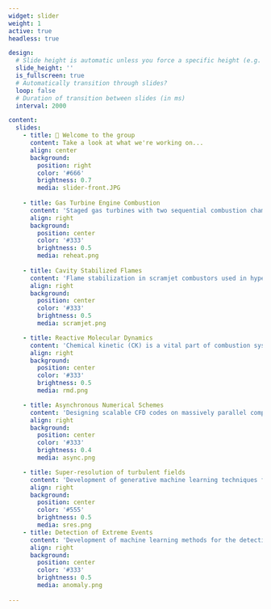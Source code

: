 ```yaml
---
widget: slider
weight: 1
active: true
headless: true

design:
  # Slide height is automatic unless you force a specific height (e.g. '400px')
  slide_height: ''
  is_fullscreen: true
  # Automatically transition through slides?
  loop: false
  # Duration of transition between slides (in ms)
  interval: 2000

content:
  slides:
    - title: 👋 Welcome to the group
      content: Take a look at what we're working on...
      align: center
      background:
        position: right
        color: '#666'
        brightness: 0.7
        media: slider-front.JPG
    
    - title: Gas Turbine Engine Combustion
      content: 'Staged gas turbines with two sequential combustion chambers are being developed for power generation for their ability to achieve low emissions within a wide operational range while conserving high thermal efficiency. A particular implementation of the sequential combustion concept is characterized by a reheat combustion stage downstream of a first premixed-type combustor. Hot exhaust gases from the first stage are mixed with fuel in a mixing section, which provides the inlet conditions for the second-stage reheat combustor. Direct numerical simulations (DNS) of flame stabilization regimes in the reheat burner, i.e. the combustor including the mixing section (duct-in-a-duct), at idealized conditions are performed using a detailed hydrogen-air mechanism. In particular, this project investigates the role of autoignition in flame stabilization under different stratified conditions of fuel-oxidizer mixture at the inlet. Results from the simulations show that the combustion occurs both due to auto-ignition as well as flame propagation. The auto-ignition mode occurs at and around the centerline of the combustor while flame propagation is stabilized at the recirculation zones near the corners. A typical realization of the flow field is shown in the figure. Chemical explosive mode analysis has been employed to quantify the contribution of auto-ignition to the combustion rate relative to flame propagation. The insights from this project are being used by Ansaldo Energia (a major gas turbine company), for the design their next generation gas turbine combustor.'
      align: right
      background:
        position: center
        color: '#333'
        brightness: 0.5
        media: reheat.png
    
    - title: Cavity Stabilized Flames
      content: 'Flame stabilization in scramjet combustors used in hypersonic flight is a challenge. At the relevant flight conditions that result in short residence times of the order of 0.1 ms, flame stabilization is often achieved using a cavity flame holder that recirculates hot products of combustion including radicals. In this study, we use massively parallel direct numerical simulations (DNS) to understand the stabilization of a lean ethylene-air premixed flame in the shear layer above a rectangular cavity and the interactions between the flame and the shear layer vorticity. We found that the flame stabilization is significantly affected by the shear flow dynamics between the main flow and the cavity flow, while the recirculation flow pattern within the cavity is dictated by its aspect ratio. Results also show that the recirculation zone transports necessary hot radicals such as OH from the downstream region to the stabilization point. The vorticity which is present mainly on the reactant side of the flame near the stabilization point, gets advected into the products downstream. This leads to an enhanced heat transfer from the flame to the wall, and affects the CO and OH oxidation. The finding suggests that a better cooling system needs to be provided in the design of a scramjet combustor to prevent thermal damages. The data from these simulations will be used to develop reduced order models necessary for engineering simulations. These insights are applicable to cavity-stabilized configurations for gas turbines as well'
      align: right
      background:
        position: center
        color: '#333'
        brightness: 0.5
        media: scramjet.png

    - title: Reactive Molecular Dynamics
      content: 'Chemical kinetic (CK) is a vital part of combustion system modeling. It provides reaction mechanisms and rate constants extracted from theoretical approaches. However, CK models are only valid in a specific range of temperatures and pressures and eventually fail at extreme conditions. Reactive molecular dynamics (MD) can incorporate the complexities at extreme conditions and provide the entire mechanism as well as the parameterization required for the combustion systems. MD is often performed at two levels: reaxff-based MD (RMD) and ab-initio MD (DFT-MD). RMD has lower compute costs, but it is less accurate than DFT-MD. We perform CK modeling of the hydrogen-oxygen system using RMD and DFT-MD to extract the complete reaction mechanism and the statistically computed rate constants from atomistic simulations. Arrhenius parameters are then fitted for each elementary reaction using the computed kinetic rates at different temperatures, and a detailed CK model is generated for hydrogen oxidation. The parametrization obtained from both the MD approaches are evaluated by computing the flame speed of a one-dimensional premixed in continuum scale simulations and compared against standard results, showing good agreement.'
      align: right
      background:
        position: center
        color: '#333'
        brightness: 0.5
        media: rmd.png

    - title: Asynchronous Numerical Schemes
      content: 'Designing scalable CFD codes on massively parallel computers is a challenge. This is mainly due to the large number of communications between processing elements (PEs) and their synchronization, leading to idling of PEs. Indeed, communication will likely be the bottleneck in the scalability of codes on Exascale machines. Our recent work on asynchronous computing for PDEs based on finite-differences has shown that it is possible to relax synchronization between PEs at a mathematical level. Computations then proceed regardless of the status of communication, reducing the idle time of PEs and improving the scalability. However, accuracy of the schemes is greatly affected. We have proposed asynchrony-tolerant (AT) schemes to address this issue. In this work, we study the effect of asynchrony on the solution of fluid flow problems using standard and AT schemes. We show that asynchrony creates additional scales with low energy content. The specific wavenumbers affected can be shown to be due to two distinct effects: the randomness in the arrival of messages and the corresponding switching between schemes. Understanding these errors allow us to effectively control them, rendering the method’s feasibility in solving turbulent flows at realistic conditions on future computing systems.'
      align: right
      background:
        position: center
        color: '#333'
        brightness: 0.4
        media: async.png

    - title: Super-resolution of turbulent fields
      content: 'Development of generative machine learning techniques for the reconstruction of intricate details in turbulent fields.'
      align: right
      background:
        position: center
        color: '#555'
        brightness: 0.5
        media: sres.png
    - title: Detection of Extreme Events
      content: 'Development of machine learning methods for the detection of anomalous or extreme events in scientific phenomena.'
      align: right
      background:
        position: center
        color: '#333'
        brightness: 0.5
        media: anomaly.png
      
---
```

